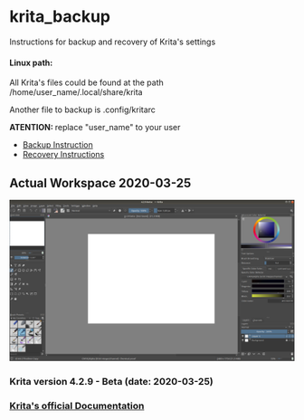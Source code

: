 # krita_backup
Instructions for backup and recovery of Krita's settings

<h4> Linux path: </h4>

All Krita's files could be found at the path /home/user_name/.local/share/krita

Another file to backup is .config/kritarc 

<b> ATENTION: </b> replace "user_name" to your user

<ul>
    <li> <a href="https://github.com/kazzmy/krita_backup/blob/master/Backup%20Instructions.md"> Backup Instruction </a> </li>
    <li> <a href="https://github.com/kazzmy/krita_backup/blob/master/Recovery%20Instructions.md"> Recovery Instructions </a> </li>
</ul>

<h2> Actual Workspace 2020-03-25 </h2>

![Actual workspace](https://github.com/kazzmy/krita_backup/blob/master/screenshots/workspace_screenshot.png)

<h3> Krita version 4.2.9 - Beta (date: 2020-03-25)</h3>

<h3> <a href="https://docs.krita.org/en/"> Krita's official Documentation </a> 

